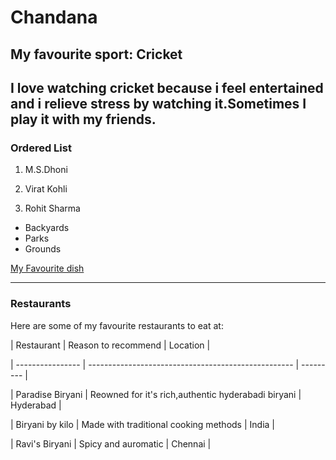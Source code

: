 # Chandana
## My favourite sport: Cricket
I love watching cricket because i feel **entertained** and i relieve **stress** by watching it.Sometimes I play it with my friends.
---
### Ordered List

1. M.S.Dhoni

2. Virat Kohli

3. Rohit Sharma

- Backyards
- Parks
- Grounds


[My Favourite dish](./MyDish.md)


---

### Restaurants

Here are some of my favourite restaurants to eat at:

| Restaurant       | Reason to recommend                                 | Location |

| ---------------- | --------------------------------------------------- | --------- |

| Paradise Biryani | Reowned for it's rich,authentic hyderabadi biryani  | Hyderabad |

| Biryani by kilo  | Made with traditional cooking methods               | India     |

| Ravi's Biryani   | Spicy and auromatic                                  | Chennai   |

